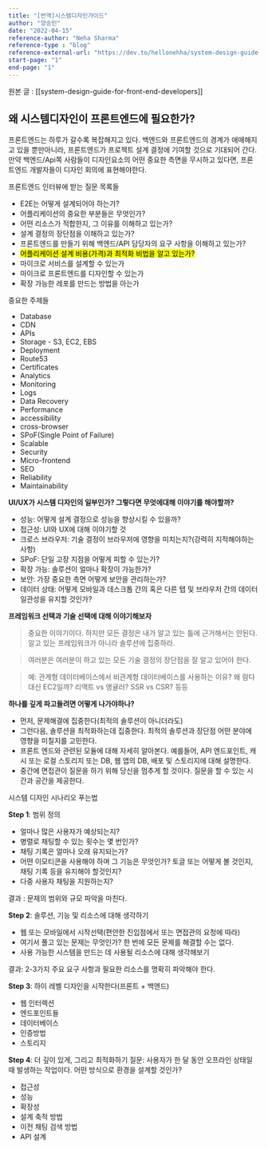 ```yaml
---
title: "[번역]시스템디자인가이드"
author: "양승민"
date: "2022-04-15"
reference-author: "Neha Sharma"
reference-type : "blog"
reference-external-url: "https://dev.to/hellonehha/system-design-guide-for-front-end-developers-5fkl"
start-page: "1"
end-page: "1"
---
```


원본 글 : [[system-design-guide-for-front-end-developers]]

## 왜 시스템디자인이 프론트엔드에 필요한가?

프론트엔드는 하루가 갈수록 복잡해지고 있다. 백엔드와 프론트엔드의 경계가 애매해지고 있을 뿐만아니라, 프론트엔드가 프로젝트 설계 결정에 기여할 것으로 기대되어 간다. 만약 백엔드/Api쪽 사람들이 디자인요소의 어떤 중요한 측면을 무시하고 있다면, 프론트엔드 개발자들이 디자인 회의에 표현해야한다.

프론트엔드 인터뷰에 받는 질문 목록들

* E2E는 어떻게 설계되어야 하는가?
* 어플리케이션의 중요한 부분들은 무엇인가?
* 어떤 리소스가 적합한지, 그 이유를 이해하고 있는가?
* 설계 결정의 장단점을 이해하고 있는가?
* 프론트엔드를 만들기 위해 백엔드/API 담당자의 요구 사항을 이해하고 있는가?
* <mark>어플리케이션 설계 비용(가격)과 최적화 비법을 알고 있는가?</mark>
* 마이크로 서비스를 설계할 수 있는가
* 마이크로 프론트엔드를 디자인할 수 있는가
* 확장 가능한 레포를 만드는 방법을 아는가
  
중요한 주제들

* Database
* CDN
* APIs
* Storage - S3, EC2, EBS
* Deployment
* Route53
* Certificates
* Analytics
* Monitoring
* Logs
* Data Recovery
* Performance
* accessibility
* cross-browser
* SPoF(Single Point of Failure)
* Scalable
* Security
* Micro-frontend
* SEO
* Reliability
* Maintainability

**UI/UX가 시스템 디자인의 일부인가? 그렇다면 무엇에대해 이야기를 해야할까?**

* 성능: 어떻게 설계 결정으로 성능을 향상시킬 수 있을까?
* 접근성: UI와 UX에 대해 이야기할 것
* 크로스 브라우저: 기술 결정이 브라우저에 영향을 미치는지?(강력히 지적해야하는 사항)
* SPoF: 단일 고장 지점을 어떻게 피할 수 있는가?
* 확장 가능: 솔루션이 얼마나 확장이 가능한가?
* 보안: 가장 중요한 측면 어떻게 보안을 관리하는가?
* 데이터 상태: 어떻게 모바일과 데스크톱 간의 혹은 다른 탭 및 브라우저 간의 데이터 일관성을 유지할 것인가?

**프레임워크 선택과 기술 선택에 대해 이야기해보자**

> 중요한 이야기이다. 하지만 모든 결정은 내가 알고 있는 틀에 근거해서는 안된다. 알고 있는 프레임워크가 아니라 솔루션에 집중하라.

> 여러분은 여러분이 하고 있는 모든 기술 결정의 장단점을 잘 알고 있어야 한다.

> 예: 관계형 데이터베이스에서 비관계형 데이터베이스를 사용하는 이유? 왜 람다 대신 EC2일까? 리액트 vs 앵귤러? SSR vs CSR? 등등

**하나를 깊게 파고들려면 어떻게 나가야하나?**

* 먼저, 문제해결에 집중한다(최적의 솔루션이 아니더라도)
* 그런다음, 솔루션을 최적화하는데 집중한다. 최적의 솔루션과 장단점 어떤 분야에 영향을 미칠지를 고민한다.
* 프론트 엔드와 관련된 모듈에 대해 자세히 알아본다. 예를들어, API 엔드포인트, 캐시 또는 로컬 스토리지 또는 DB, 웹 앱의 DB, 배포 및 스토리지에 대해 설명한다.
* 중간에 면접관이 질문을 하기 위해 당신을 멈추게 할 것이다. 질문을 할 수 있는 시간과 공간을 제공한다.

시스템 디자인 시나리오 푸는법

**Step 1**: 범위 정의

* 얼마나 많은 사용자가 예상되는지?
* 병렬로 채팅할 수 있는 횟수는 몇 번인가?
* 채팅 기록은 얼마나 오래 유지되는가?
* 어떤 이모티콘을 사용해야 하며 그 기능은 무엇인가? 토글 또는 어떻게 볼 것인지, 채팅 기록 등을 유지해야 할것인지?
* 다중 사용자 채팅을 지원하는지?

결과 : 문제의 범위와 규모 파악을 마친다.

**Step 2**: 솔루션, 기능 및 리소스에 대해 생각하기

* 웹 또는 모바일에서 시작선택(편안한 진입점에서 또는 면접관의 요청에 따라)
* 여기서 풀고 있는 문제는 무엇인가? 한 번에 모든 문제를 해결할 수는 없다.
* 사용 가능한 시스템을 만드는 데 사용될 리소스에 대해 생각해보기
  
결과: 2-3가지 주요 요구 사항과 필요한 리소스를 명확히 파악해야 한다.

**Step 3**: 하이 레벨 디자인을 시작한다(프론트 + 백엔드)

* 웹 인터렉션
* 엔드포인트들
* 데이터베이스
* 인증방법
* 스토리지

**Step 4**: 더 깊이 있게, 그리고 최적화하기
질문: 사용자가 한 달 동안 오프라인 상태일 때 발생하는 작업이다. 어떤 방식으로 환경을 설계할 것인가?

* 접근성
* 성능
* 확장성
* 설계 축적 방법
* 이전 채팅 검색 방법
* API 설계
